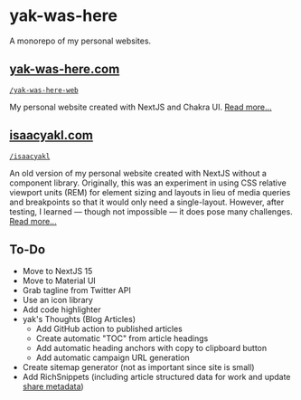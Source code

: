 # yak-was-here

A monorepo of my personal websites.

## [yak-was-here.com](https://www.yak-was-here.com)

[`/yak-was-here-web`](./yak-was-here-web/)

My personal website created with NextJS and Chakra UI. [Read more...](https://www.yak-was-here.com/article/personal-website)

## [isaacyakl.com](https://www.isaacyakl.com)

[`/isaacyakl`](./isaacyakl/)

An old version of my personal website created with NextJS without a component library. Originally, this was an experiment in using CSS relative viewport units (REM) for element sizing and layouts in lieu of media queries and breakpoints so that it would only need a single-layout. However, after testing, I learned — though not impossible — it does pose many challenges. [Read more...](https://www.yak-was-here.com/article/isaacyakl-com)

## To-Do

- Move to NextJS 15
- Move to Material UI
- Grab tagline from Twitter API
- Use an icon library
- Add code highlighter
- yak's Thoughts (Blog Articles)
  - Add GitHub action to published articles
  - Create automatic "TOC" from article headings
  - Add automatic heading anchors with copy to clipboard button
  - Add automatic campaign URL generation
- Create sitemap generator (not as important since site is small)
- Add RichSnippets (including article structured data for work and update [share metadata](https://ogp.me/#no_vertical))
